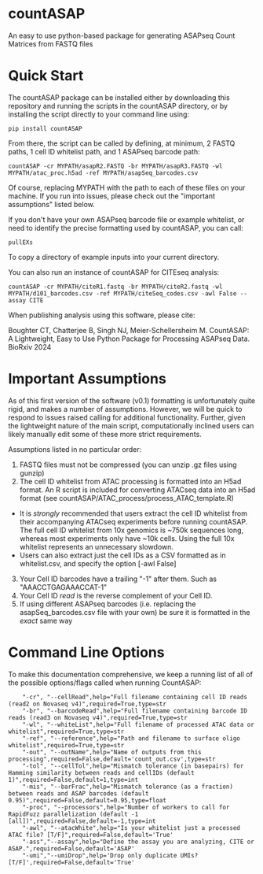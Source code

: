 # countASAP
An easy to use python-based package for generating ASAPseq Count Matrices from FASTQ files

# Quick Start
The countASAP package can be installed either by downloading this repository and running the scripts in the countASAP directory, or by installing the script directly to your command line using:

```
pip install countASAP
```

From there, the script can be called by defining, at minimum, 2 FASTQ paths, 1 cell ID whitelist path, and 1 ASAPseq barcode path:

```
countASAP -cr MYPATH/asapR2.FASTQ -br MYPATH/asapR3.FASTQ -wl MYPATH/atac_proc.h5ad -ref MYPATH/asapSeq_barcodes.csv
```

Of course, replacing MYPATH with the path to each of these files on your machine. If you run into issues, please check out the "important assumptions" listed below.

If you don't have your own ASAPseq barcode file or example whitelist, or need to identify the precise formatting used by countASAP, you can call:

```
pullEXs
```

To copy a directory of example inputs into your current directory.

You can also run an instance of countASAP for CITEseq analysis:

```
countASAP -cr MYPATH/citeR1.fastq -br MYPATH/citeR2.fastq -wl MYPATH/d101_barcodes.csv -ref MYPATH/citeSeq_codes.csv -awl False --assay CITE
```

When publishing analysis using this software, please cite:

Boughter CT, Chatterjee B, Singh NJ, Meier-Schellersheim M. CountASAP: A Lightweight, Easy to Use Python Package for Processing ASAPseq Data. BioRxiv 2024

# Important Assumptions
As of this first version of the software (v0.1) formatting is unfortunately quite rigid, and makes a number of assumptions. However, we will be quick to respond to issues raised calling for additional functionality. Further, given the lightweight nature of the main script, computationally inclined users can likely manually edit some of these more strict requirements.

Assumptions listed in no particular order:
1. FASTQ files must not be compressed (you can unzip .gz files using gunzip)
2. The cell ID whitelist from ATAC processing is formatted into an H5ad format. An R script is included for converting ATACseq data into an H5ad format (see countASAP/ATAC_process/process_ATAC_template.R)
- It is *strongly* recommended that users extract the cell ID whitelist from their accompanying ATACseq experiments before running countASAP. The full cell ID whitelist from 10x genomics is ~750k sequences long, whereas most experiments only have ~10k cells. Using the full 10x whitelist represents an unnecessary slowdown.
- Users can also extract just the cell IDs as a CSV formatted as in whitelist.csv, and specify the option [-awl False]
3. Your Cell ID barcodes have a trailing "-1" after them. Such as "AAACCTGAGAAACCAT-1"
4. Your Cell ID *read* is the reverse complement of your Cell ID.
5. If using different ASAPseq barcodes (i.e. replacing the asapSeq_barcodes.csv file with your own) be sure it is formatted in the *exact* same way

# Command Line Options
To make this documentation comprehensive, we keep a running list of all of the possible options/flags called when running CountASAP:

```
    "-cr", "--cellRead",help="Full filename containing cell ID reads (read2 on Novaseq v4)",required=True,type=str
    "-br", "--barcodeRead",help="Full filename containing barcode ID reads (read3 on Novaseq v4)",required=True,type=str
    "-wl", "--whiteList",help="Full filename of processed ATAC data or whitelist",required=True,type=str
    "-ref", "--reference",help="Path and filename to surface oligo whitelist",required=True,type=str
    "-out", "--outName",help="Name of outputs from this processing",required=False,default='count_out.csv',type=str
    "-tol", "--cellTol",help="Mismatch tolerance (in basepairs) for Hamming similarity between reads and cellIDs (default 1)",required=False,default=1,type=int
    "-mis", "--barFrac",help="Mismatch tolerance (as a fraction) between reads and ASAP barcodes (default 0.95)",required=False,default=0.95,type=float
    "-proc", "--processors",help="Number of workers to call for RapidFuzz parallelization (default -1 [all])",required=False,default=-1,type=int
    "-awl", "--atacWhite",help="Is your whitelist just a processed ATAC file? [T/F]",required=False,default='True'
    "-ass","--assay",help="Define the assay you are analyzing, CITE or ASAP.",required=False,default='ASAP'
    "-umi","--umiDrop",help='Drop only duplicate UMIs? [T/F]',required=False,default='True'
```
